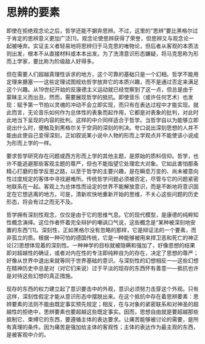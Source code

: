 # 思辨的要素

即使在拒绝观念论之后，哲学还能不摒弃思辨。不过，这里的“思辨”要比黑格尔过于肯定的思辨意义更加广泛\[1]。观念论使思辨获得了荣誉，但思辨又与观念论一起被唾弃。实证主义者轻易地将思辨归于马克思的唯物论，但后者从客观的本质法则出发，根本不从直接材料或本本出发。为了洗清意识形态嫌疑，将马克思称为形而上学家，要比称为阶级敌人好得多。



但在需要人们超越真理性诉求的地方，这个可靠的基础只是一个幻相。哲学不能用定理来搪塞一一这些定理试图规劝哲学放弃它的本质兴趣，而不是通过否定来满足这个兴趣。从19世纪开始的反康德主义运动就已经觉察到了这一点，但总是由于蒙昧主义而出丑。然而，需要展现哲学的抵抗。即使音乐（或许任何艺术）也发现：赋予第一节拍以灵魂的冲动不会立即实现，而只有在表达过程中才能实现。就此而言，无论音乐如何作为总体性的表象而起作用，它都是对表象的批判，对此时此地当下呈现的内容的批判。这样的中介同样适合于哲学。当哲学自以为能够立即说出什么时，便触及到黑格尔关于空洞的深刻的判决。夸口说出深刻思想的人并不能由此使自己变得深刻，正如叙说某小说中人物的形而上学观点并不能使该小说成为形而上学的一样。



要求哲学研究存在问题或西方形而上学的其他主题，是原始的质料信仰。哲学，也许不能逃避那些客观主题的尊严，但也不能指望它处理宏大对象。它如此害怕那条精心打磨的哲学反思之路，以至于哲学的主要兴趣，是在瞬息万变的、尚未被意向性过度规定的客体中寻找避难所。传统哲学问题必须被否定，尽管与它的问题紧密地联系在一起。客观上为总体性而设定的世界不能解放意识，而是不断地将意识固定在它想逃离的地方。可是，清新欢快地重新开始的思维，不关心这些问题的历史形态，将会有过之而无不及。



哲学拥有深刻性观念，仅仅是由于它的思维气息。它的现代模型，是康德的纯粹知性概念演绎。这位作者怀着完全辩护的嘲讽口气说，这些概念是“某种被深刻地安置的东西”\[1]。深刻性，正如黑格尔没有忽略的那样，它是辩证法的一个要素，而非孤立的质。根据一种可怕的德国传统，它是一种能够被用来捍卫恶和死亡的神正论\[2]思想体现着的深刻性。一种神学的目标就被隐瞒和强加了，好像思想的结果即对超越性的确证，或者对内在性的专注即纯粹自为的存在，决定了思想的尊严；好像从世界中退出来就等同于世界基础的意识。与深刻性的幻想相反一—这些幻想在精神历史中总是对（对它们来说）过于平淡的现存的东西怀有善意一—抵抗也许是对待这些幻想的真正措施。



现存的东西的权力建立起了意识要击中的外观，意识必须努力击穿这个外观。只有这样，深刻性假定才能从意识形态中摆脱出来。在这个抵抗中存在着思辨要素：思辨要素的法则不能由既定事实预先规定；相反，在与对象的紧密联系和对神圣的超越性的拒绝中，思辨要素也要超越这些既定事实。因而，思想自由就是要超越那些抵制它、束缚它的东西，要遵循主体的表达要求。让痛苦能够被讨论的需要，是所有真理的条件。因为痛苦是强加给主体的客观性；主体的表达作为最主观的东西，是被客观中介的。

